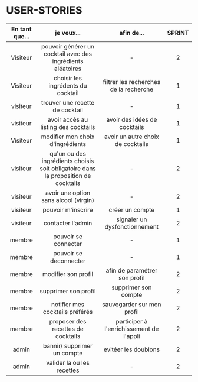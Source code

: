 # USER-STORIES

|**En tant que...** |**je veux...**|**afin de...**|**SPRINT**|
|:----:|:----:|:----:|:----:|
Visiteur|pouvoir générer un cocktail avec des ingrédients aléatoires|-|2
Visiteur| choisir les ingrédents du cocktail | filtrer les recherches de la recherche|1
visiteur|trouver une recette de cocktail|-|1
visiteur| avoir accès au listing des cocktails |avoir des idées de cocktails|1
Visiteur| modifier mon choix d'ingrédients|avoir un autre choix de cocktails|1
visiteur|qu'un ou des ingrédients choisis soit obligatoire dans la proposition de cocktails|-|2
visiteur|avoir une option sans alcool (virgin)|-|2
visiteur| pouvoir m'inscrire|créer un compte |1
visiteur|contacter l'admin|signaler un dysfonctionnement|2
membre|pouvoir se connecter|-|1
membre| pouvoir se deconnecter |-|1
membre| modifier son profil|afin de paramétrer son profil|2
membre | supprimer son profil | supprimer son compte |2
membre | notifier mes cocktails préférés | sauvegarder sur mon profil|2
membre | proposer des recettes de cocktails | participer à l'enrichissement de l'appli |2
admin |bannir/ supprimer un compte | evitéer les doublons |2
admin | valider la ou les recettes | - |2
